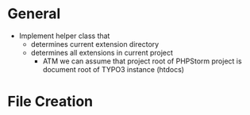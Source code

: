 General
=======

* Implement helper class that
   * determines current extension directory
   * determines all extensions in current project
       * ATM we can assume that project root of PHPStorm project is document root of TYPO3 instance (htdocs)


File Creation
=============